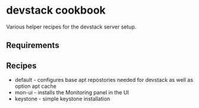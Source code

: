 devstack cookbook
=========================
Various helper recipes for the devstack server setup.

Requirements
------------

Recipes
---------
- default - configures base apt repostories needed for devstack as well as option apt cache
- mon-ui - installs the Monitoring panel in the UI
- keystone - simple keystone installation
